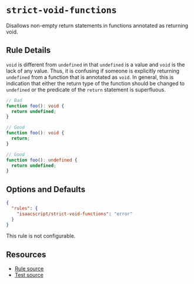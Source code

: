 # `strict-void-functions`

Disallows non-empty return statements in functions annotated as returning void.

## Rule Details

`void` is different from `undefined` in that `undefined` is a value and `void` is the lack of any value. Thus, it is confusing if someone is explicitly returning `undefined` from a function that is annotated as `void`. In general, this is indication that either the return type of the function should be changed to `undefined` or the predicate of the `return` statement is superfluous.

```ts
// Bad
function foo(): void {
  return undefined;
}

// Good
function foo(): void {
  return;
}

// Good
function foo(): undefined {
  return undefined;
}
```

## Options and Defaults

```json
{
  "rules": {
    "isaacscript/strict-void-functions": "error"
  }
}
```

This rule is not configurable.

## Resources

- [Rule source](../../src/rules/strict-void-functions.ts)
- [Test source](../../tests/rules/strict-void-functions.test.ts)
